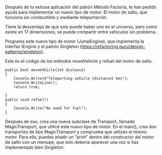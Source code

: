 Después de tu exitosa aplicación del patrón Método Factoría, te han pedido ayuda para implementar un nuevo tipo de motor:
El motor de salto, que funciona sin combustible y mediante teleportación. 

Tiene la desventaja de que solo puede haber uno en el universo, pero como existe en 17 dimensiones, se puede compartir entre vehículos sin problema.


Programa este nuevo tipo de motor (JumpEngine), que implementa la interfaz IEngine y el patrón Singleton (https://refactoring.guru/design-patterns/singleton).

Este es el código de los métodos moveVehicle y refuel del motor de salto.

    public bool moveVehicle(int distance)
    {
        Console.Write($"Teleporting vehicle {distance} kms");
        Console.WriteLine();
        return true;
   
    }
    public void refuel()
    {
        Console.Write("No need for fuel");
    }


Después de eso, crea una nueva subclase de Transport, llamada MagicTransport, que utilice este nuevo tipo de motor. En el main(), crea dos transportes de tipo MagicTransport y comprueba que utilizan el mismo motor. Para ello, puedes añadir un "print" dentro del constructor del motor de salto con un mensaje, que solo debería aparecer una vez si has implementado bien Singleton.

